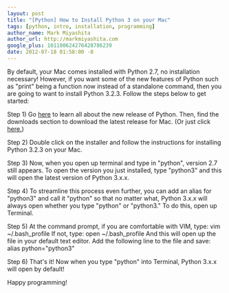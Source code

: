 ```yaml
---
layout: post
title: "[Python] How to Install Python 3 on your Mac"
tags: [python, intro, installation, programming]
author_name: Mark Miyashita
author_url: http://markmiyashita.com
google_plus: 101180624276428786239
date: 2012-07-18 01:58:00 -8
---
```


By default, your Mac comes installed with Python 2.7, no installation necessary! However, if you want some of the new features of Python such as "print" being a function now instead of a standalone command, then you are going to want to install Python 3.2.3. Follow the steps below to get started:

Step 1) Go <a href="http://www.python.org/download/releases/3.2.3/">here</a> to learn all about the new release of Python. Then, find the downloads section to download the latest release for Mac. (Or just click <a href="http://www.python.org/ftp/python/3.2.3/python-3.2.3-macosx10.6.dmg">here.</a>)

Step 2) Double click on the installer and follow the instructions for installing Python 3.2.3 on your Mac.

Step 3) Now, when you open up terminal and type in "python", version 2.7 still appears. To open the version you just installed, type "python3" and this will open the latest version of Python 3.x.x.

Step 4) To streamline this process even further, you can add an alias for "python3" and call it "python" so that no matter what, Python 3.x.x will always open whether you type "python" or "python3." To do this, open up Terminal.

Step 5) At the command prompt, if you are comfortable with VIM, type:
    vim ~/.bash_profile
If not, type:
    open ~/.bash_profile
And this will open up the file in your default text editor. Add the following line to the file and save:
    alias python="python3"
    
Step 6) That's it! Now when you type "python" into Terminal, Python 3.x.x will open by default! 

Happy programming!